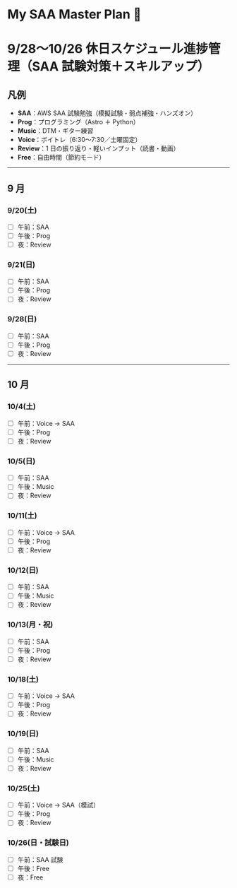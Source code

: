 # My SAA Master Plan 🎯

# 9/28〜10/26 休日スケジュール進捗管理（SAA 試験対策＋スキルアップ）

## 凡例

- **SAA**：AWS SAA 試験勉強（模擬試験・弱点補強・ハンズオン）
- **Prog**：プログラミング（Astro ＋ Python）
- **Music**：DTM・ギター練習
- **Voice**：ボイトレ（6:30〜7:30／土曜固定）
- **Review**：1 日の振り返り・軽いインプット（読書・動画）
- **Free**：自由時間（節約モード）

---

## 9 月
### 9/20(土)

- [ ] 午前：SAA
- [ ] 午後：Prog
- [ ] 夜：Review
 
### 9/21(日)

- [ ] 午前：SAA
- [ ] 午後：Prog
- [ ] 夜：Review

### 9/28(日)

- [ ] 午前：SAA
- [ ] 午後：Prog
- [ ] 夜：Review
---

## 10 月

### 10/4(土)

- [ ] 午前：Voice → SAA
- [ ] 午後：Prog
- [ ] 夜：Review

### 10/5(日)

- [ ] 午前：SAA
- [ ] 午後：Music
- [ ] 夜：Review

### 10/11(土)

- [ ] 午前：Voice → SAA
- [ ] 午後：Prog
- [ ] 夜：Review

### 10/12(日)

- [ ] 午前：SAA
- [ ] 午後：Music
- [ ] 夜：Review

### 10/13(月・祝)

- [ ] 午前：SAA
- [ ] 午後：Prog
- [ ] 夜：Review

### 10/18(土)

- [ ] 午前：Voice → SAA
- [ ] 午後：Prog
- [ ] 夜：Review

### 10/19(日)

- [ ] 午前：SAA
- [ ] 午後：Music
- [ ] 夜：Review

### 10/25(土)

- [ ] 午前：Voice → SAA（模試）
- [ ] 午後：Prog
- [ ] 夜：Review

### 10/26(日・試験日)

- [ ] 午前：SAA 試験
- [ ] 午後：Free
- [ ] 夜：Free
